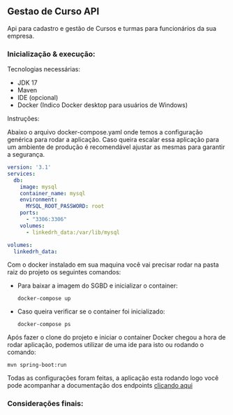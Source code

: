 ## Gestao de Curso API 

Api para cadastro e gestão de Cursos e turmas para funcionários da sua empresa.

### Inicialização & execução:

Tecnologias necessárias:

-  JDK 17
- Maven
- IDE (opcional)
- Docker (Indico Docker desktop para usuários de Windows)

Instruções:

Abaixo o arquivo docker-compose.yaml onde temos a configuração genérica para rodar a aplicação. Caso queira escalar essa aplicação para um ambiente de produção é recomendável ajustar as mesmas para garantir a segurança.

```yaml
version: '3.1'
services:
  db:
    image: mysql
    container_name: mysql
    environment:
      MYSQL_ROOT_PASSWORD: root
    ports:
      - "3306:3306"
    volumes:
      - linkedrh_data:/var/lib/mysql

volumes:
  linkedrh_data:
```

Com o docker instalado em sua maquina você vai precisar rodar na pasta raiz do projeto os seguintes comandos:

- Para baixar a imagem do SGBD e inicializar o container:

  ```shell
  docker-compose up 
  ```

- Caso queira verificar se o container foi inicializado:

  ```shell
  docker-compose ps
  ```

  

Após fazer o clone do projeto e iniciar o container Docker chegou a hora de rodar aplicação, podemos utilizar de uma ide para isto ou rodando o comando:

```shell
mvn spring-boot:run
```



Todas as configurações foram feitas, a aplicação esta rodando logo você pode acompanhar a documentação dos endpoints [clicando aqui]( http://localhost:8080/swagger-ui/index.html#)





### Considerações finais:

